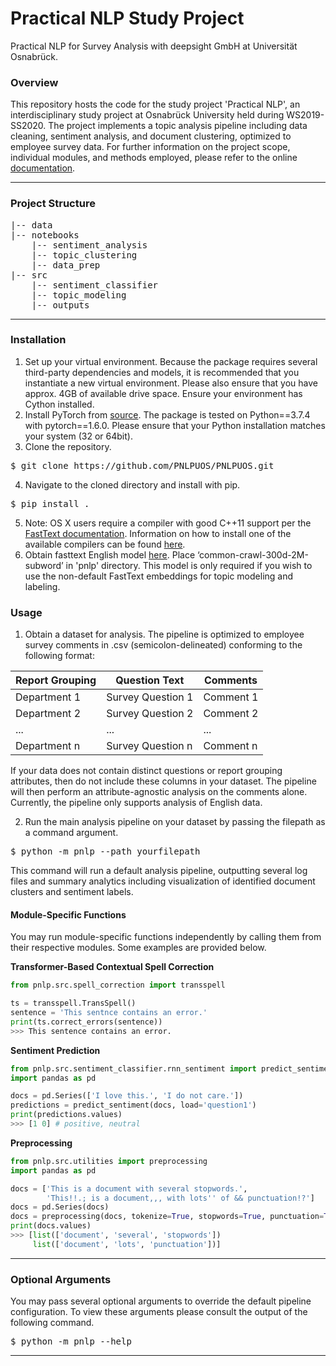 

# Practical NLP Study Project

Practical NLP for Survey Analysis with deepsight GmbH at Universität Osnabrück.

### Overview

This repository hosts the code for the study project 'Practical NLP', an interdisciplinary study project at Osnabrück University held during WS2019-SS2020. The project implements a topic analysis pipeline including data cleaning, sentiment analysis, and document clustering, optimized to employee survey data. For further information on the project scope, individual modules, and methods employed, please refer to the online [documentation](https://pnlpuos.github.io/).

***

### Project Structure

<pre>
|-- data
|-- notebooks
    |-- sentiment_analysis
    |-- topic_clustering
    |-- data_prep
|-- src
    |-- sentiment_classifier
    |-- topic_modeling
    |-- outputs
</pre>


***

### Installation

1. Set up your virtual environment. Because the package requires several third-party dependencies and models, it is recommended that you instantiate a new virtual environment. Please also ensure that you have approx. 4GB of available drive space. Ensure your environment has Cython installed.
2. Install PyTorch from [source](https://pytorch.org/). The package is tested on Python==3.7.4 with pytorch==1.6.0. Please ensure that your Python installation matches your system (32 or 64bit).
3. Clone the repository.

<pre>$ git clone https://github.com/PNLPUOS/PNLPUOS.git</pre>

4. Navigate to the cloned directory and install with pip.

<pre>$ pip install .</pre>

5. Note: OS X users require a compiler with good C++11 support per the [FastText documentation](https://fasttext.cc/docs/en/support.html). Information on how to install one of the available compilers can be found [here](https://www.ics.uci.edu/~pattis/common/handouts/macclion/clang.html).
6. Obtain fasttext English model [here](https://fasttext.cc/docs/en/english-vectors.html). Place ‘common-crawl-300d-2M-subword’ in 'pnlp' directory. This model is only required if you wish to use the non-default FastText embeddings for topic modeling and labeling.

### Usage

1. Obtain a dataset for analysis. The pipeline is optimized to employee survey comments in .csv  (semicolon-delineated) conforming to the following format:

| Report Grouping | Question Text     | Comments   |
| --------------- | ----------------- | --------- |
| Department 1    | Survey Question 1 | Comment 1 |
| Department 2    | Survey Question 2 | Comment 2 |
| ...             | ...               | ...       |
| Department n    | Survey Question n | Comment n |

If your data does not contain distinct questions or report grouping attributes, then do not include these columns in your dataset. The pipeline will then perform an attribute-agnostic analysis on the comments alone. Currently, the pipeline only supports analysis of English data.

2. Run the main analysis pipeline on your dataset by passing the filepath as a command argument.

<pre>$ python -m pnlp --path yourfilepath</pre>

This command will run a default analysis pipeline, outputting several log files and summary analytics including visualization of identified document clusters and sentiment labels.

#### Module-Specific Functions

You may run module-specific functions independently by calling them from their respective modules. Some examples are provided below.

**Transformer-Based Contextual Spell Correction**

```python
from pnlp.src.spell_correction import transspell

ts = transspell.TransSpell()
sentence = 'This sentnce contains an error.'
print(ts.correct_errors(sentence))
>>> This sentence contains an error.
```

**Sentiment Prediction**

```python
from pnlp.src.sentiment_classifier.rnn_sentiment import predict_sentiment
import pandas as pd

docs = pd.Series(['I love this.', 'I do not care.'])
predictions = predict_sentiment(docs, load='question1')
print(predictions.values)
>>> [1 0] # positive, neutral
```

**Preprocessing**

```python
from pnlp.src.utilities import preprocessing
import pandas as pd

docs = ['This is a document with several stopwords.',
        'This!!.; is a document,,, with lots'' of && punctuation!?']
docs = pd.Series(docs)
docs = preprocessing(docs, tokenize=True, stopwords=True, punctuation=True)
print(docs.values)
>>> [list(['document', 'several', 'stopwords'])
     list(['document', 'lots', 'punctuation'])]
```

***

### Optional Arguments

You may pass several optional arguments to override the default pipeline configuration. To view these arguments please consult the output of the following command.

<pre>$ python -m pnlp --help</pre>

***


